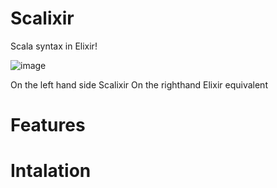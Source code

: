 # Scalixir

Scala syntax in Elixir!

![image](https://s32.postimg.org/3ru7vw2ad/Screen_Shot_2016_06_16_at_17_04_47.png)

On the left hand side Scalixir
On the righthand Elixir equivalent


# Features


# Intalation
  
